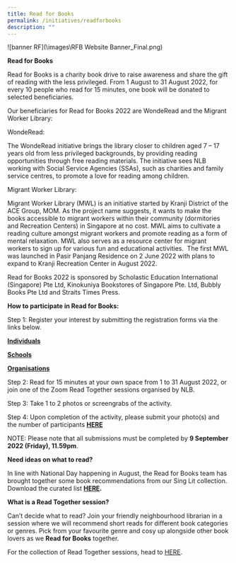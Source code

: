 ```yaml
---
title: Read for Books
permalink: /initiatives/readforbooks
description: ""
---
```

![banner RF](\images\RFB Website Banner_Final.png)

**Read for Books**

Read for Books is a charity book drive to raise awareness and share the gift of reading with the less privileged. From 1 August to 31 August 2022, for every 10 people who read for 15 minutes, one book will be donated to selected beneficiaries.

Our beneficiaries for Read for Books 2022 are WondeRead and the Migrant Worker Library: 

WondeRead:

The WondeRead initiative brings the library closer to children aged 7 – 17 years old from less privileged backgrounds, by providing reading opportunities through free reading materials. The initiative sees NLB working with Social Service Agencies (SSAs), such as charities and family service centres, to promote a love for reading among children. 

Migrant Worker Library: 

Migrant Worker Library (MWL) is an initiative started by Kranji District of the ACE Group, MOM. As the project name suggests, it wants to make the books accessible to migrant workers within their community (dormitories and Recreation Centers) in Singapore at no cost. MWL aims to cultivate a reading culture amongst migrant workers and promote reading as a form of mental relaxation. MWL also serves as a resource center for migrant workers to sign up for various fun and educational activities.  The first MWL was launched in Pasir Panjang Residence on 2 June 2022 with plans to expand to Kranji Recreation Center in August 2022.

Read for Books 2022 is sponsored by Scholastic Education International (Singapore) Pte Ltd, Kinokuniya Bookstores of Singapore Pte. Ltd, Bubbly Books Pte Ltd and Straits Times Press.


**How to participate in Read for Books:**

Step 1: Register your interest by submitting the registration forms via the links below.

**[Individuals](https://go.gov.sg/rfb2022-individuals)**  

**[Schools](https://go.gov.sg/rfb2022-schools)**  

**[Organisations](https://go.gov.sg/rfb2022-organisations)**  

Step 2: Read for 15 minutes at your own space from 1 to 31 August 2022, or join one of the Zoom Read Together sessions organised by NLB. 

Step 3: Take 1 to 2 photos or screengrabs of the activity.

Step 4: Upon completion of the activity, please submit your photo(s) and the number of participants **[HERE](https://go.gov.sg/rfb2022-submit)**  

NOTE: Please note that all submissions must be completed by **9 September 2022 (Friday), 11.59pm**.


**Need ideas on what to read?**

In line with National Day happening in August, the Read for Books team has brought together some book recommendations from our Sing Lit collection. Download the curated list [**HERE**](https://go.gov.sg/rfb2022-singlitrecs)**.**

**What is a Read Together session?**

Can’t decide what to read? Join your friendly neighbourhood librarian in a session where we will recommend short reads for different book categories or genres. Pick from your favourite genre and cosy up alongside other book lovers as we **Read for Books** together.

For the collection of Read Together sessions, head to [HERE](https://go.gov.sg/readtogether22).
